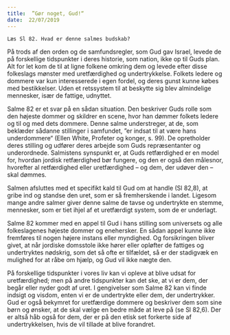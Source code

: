 ```yaml
---
title:  ”Gør noget, Gud!“
date:  22/07/2019
---
```


`Læs Sl 82. Hvad er denne salmes budskab?`

På trods af den orden og de samfundsregler, som Gud gav Israel, levede de på forskellige tidspunkter i deres historie, som nation, ikke op til Guds plan. Alt for let kom de til at ligne folkene omkring dem og levede efter disse folkeslags mønster med uretfærdighed og undertrykkelse. Folkets ledere og dommere var kun interesserede i egen fordel, og deres gunst kunne købes med bestikkelser. Uden et retssystem til at beskytte sig blev almindelige mennesker, især de fattige, udnyttet.

Salme 82 er et svar på en sådan situation. Den beskriver Guds rolle som den højeste dommer og skildrer en scene, hvor han dømmer folkets ledere og til og med dets dommere. Denne salme understreger, at de, som beklæder sådanne stillinger i samfundet, ”er indsat til at være hans underdommere“ (Ellen White, Profeter og konger, s. 99). De opretholder deres stilling og udfører deres arbejde som Guds repræsentanter og underordnede. Salmistens synspunkt er, at Guds retfærdighed er en model for, hvordan jordisk retfærdighed bør fungere, og den er også den målesnor, hvorefter al retfærdighed eller uretfærdighed – og dem, der udøver den – skal dømmes.

Salmen afsluttes med et specifikt kald til Gud om at handle (Sl 82,8), at gribe ind og standse den uret, som er så fremherskende i landet. Ligesom mange andre salmer giver denne salme de tavse og undertrykte en stemme, mennesker, som er tiet ihjel af et uretfærdigt system, som de er underlagt.

Salme 82 kommer med en appel til Gud i hans stilling som universets og alle folkeslagenes højeste dommer og enehersker. En sådan appel kunne ikke fremføres til nogen højere instans eller myndighed. Og forsikringen bliver givet, at når jordiske domsstole ikke hører eller opløfter de fattiges og undertryktes nødskrig, som det så ofte er tilfældet, så er der stadigvæk en mulighed for at råbe om hjælp, og Gud vil ikke nægte den.

På forskellige tidspunkter i vores liv kan vi opleve at blive udsat for uretfærdighed; men på andre tidspunkter kan det ske, at vi er dem, der begår eller nyder godt af uret. I gengivelser som Salme 82 kan vi finde indsigt og visdom, enten vi er de undertrykte eller dem, der undertrykker. Gud er også bekymret for uretfærdige dommere og beskriver dem som sine børn og ønsker, at de skal vælge en bedre måde at leve på (se Sl 82,6). Der er altså håb også for dem, der er på den etisk set forkerte side af undertrykkelsen, hvis de vil tillade at blive forandret.